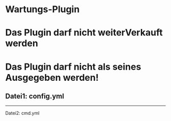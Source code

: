 # Wartungs-Plugin
# Das Plugin darf nicht weiterVerkauft werden
# Das Plugin darf nicht als seines Ausgegeben werden!


Datei1: config.yml
------------------
__________________
Datei2: cmd.yml
